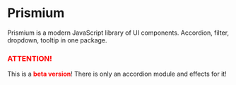 Prismium
========

Prismium is a modern JavaScript library of UI components. Accordion, filter, dropdown, tooltip in one package.

<h3 style="color: red;">ATTENTION!</h3>
This is a <b style="color: red;">beta version</b>! There is only an accordion module and effects for it!
